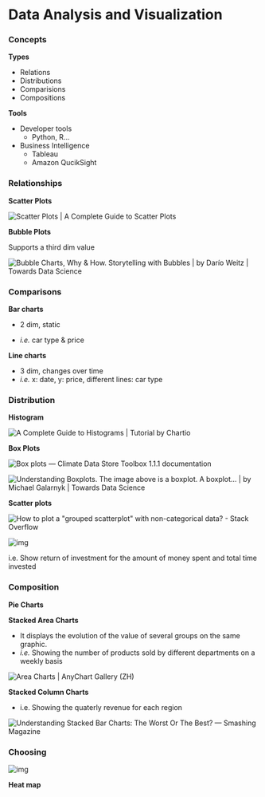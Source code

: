 # Data Analysis and Visualization

### Concepts

**Types**

- Relations
- Distributions
- Comparisions
- Compositions

**Tools**

- Developer tools
  - Python, R...
- Business Intelligence
  - Tableau
  - Amazon QucikSight

### Relationships

**Scatter Plots**

![Scatter Plots | A Complete Guide to Scatter Plots](https://chartio.com/images/tutorials/charts/scatter-plots/scatter-plot-example-1.png)

**Bubble Plots**

Supports a third dim value

![Bubble Charts, Why &amp; How. Storytelling with Bubbles | by Darío Weitz |  Towards Data Science](https://miro.medium.com/max/1400/1*OZGsa00EQZXhfc_pxDbO5w.png)

### Comparisons

**Bar charts**

- 2 dim, static

- *i.e.* car type & price

**Line charts**

- 3 dim, changes over time
- *i.e.* x: date, y: price, different lines: car type

### Distribution

**Histogram**

![A Complete Guide to Histograms | Tutorial by Chartio](https://chartio.com/assets/6fb4c8/tutorials/charts/histograms/bd0509cd76e528096e481e0a7078d9ddb4a8da50022f947fee4c461d0b40a1fb/histogram-example-1.png)

**Box Plots**

![Box plots — Climate Data Store Toolbox 1.1.1 documentation](https://cds.climate.copernicus.eu/toolbox/doc/_images/54_box_plots.png)

![Understanding Boxplots. The image above is a boxplot. A boxplot… | by  Michael Galarnyk | Towards Data Science](https://miro.medium.com/max/1838/1*2c21SkzJMf3frPXPAR_gZA.png)

**Scatter plots**

![How to plot a &quot;grouped scatterplot&quot; with non-categorical data? - Stack  Overflow](https://i.stack.imgur.com/Onnji.png)

![img](https://i.imgur.com/DzNWAZ6.png)

i.e. Show return of investment for the amount of money spent and total time invested

### Composition

**Pie Charts**



**Stacked Area Charts**

- It displays the evolution of the value of several groups on the same graphic.
- *i.e.* Showing the number of products sold by different departments on a weekly basis

![Area Charts | AnyChart Gallery (ZH)](https://static.anychart.com/images/gallery/v8/area-charts-100-percent-stacked-area-chart.png)

**Stacked Column Charts**

- i.e. Showing the quaterly revenue for each region

![Understanding Stacked Bar Charts: The Worst Or The Best? — Smashing Magazine](https://cloud.netlifyusercontent.com/assets/344dbf88-fdf9-42bb-adb4-46f01eedd629/d135f39a-7d15-458c-a58d-cc35e304f9d4/9-stacked-bar-chart-final-large-opt.png)

### Choosing

![img](https://i.imgur.com/F5MOSyK.png)

**Heat map**

